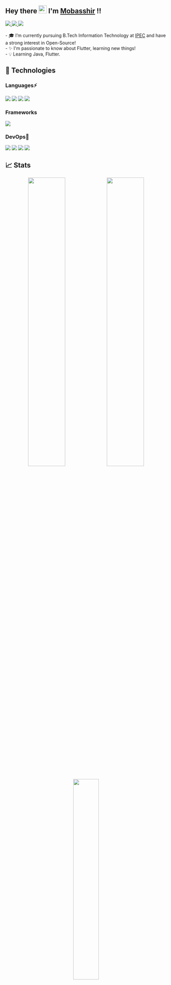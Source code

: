 ## Hey there <img src="https://media.giphy.com/media/hvRJCLFzcasrR4ia7z/giphy.gif" width="25px"> I'm [Mobasshir](https://www.linkedin.com/in/imobasshir/) !!

<a href="https://www.linkedin.com/in/imobasshir/">
  <img src="https://img.shields.io/badge/LinkedIn-0077B5?style=for-the-badge&logo=linkedin&logoColor=white" /> 
</a>
<a href="mailto:imobasshirimam@gmail.com">
  <img src="https://img.shields.io/badge/Gmail-D14836?style=for-the-badge&logo=gmail&logoColor=white"   />
</a>
<a href="https://twitter.com/imobasshir">
  <img src="https://img.shields.io/badge/Twitter-1DA1F2?style=for-the-badge&logo=twitter&logoColor=white"   />
</a> 
<br><br>
- 🎓 I’m currently pursuing B.Tech Information Technology at <a href="https://www.ipec.org.in/">IPEC</a> and have a strong interest in Open-Source! <br>
- ✨ I'm passionate to know about Flutter, learning new things! <br>
- 💡 Learning Java, Flutter. <br>

## 🚀 Technologies

### Languages⚡
<img src="https://img.shields.io/badge/Java-ED8B00?style=for-the-badge&logo=java&logoColor=white" /> <img src="https://img.shields.io/badge/Html-FF4A28?style=for-the-badge&logo=html5&logoColor=white" />  <img src="https://img.shields.io/badge/CSS-3565FF?&style=for-the-badge&logo=css3&logoColor=white" /> <img src="https://img.shields.io/badge/Dart-c5b7e8?style=for-the-badge&logo=dart&logoColor=blue" />

### Frameworks
<img src="https://img.shields.io/badge/Flutter-87CEEB?style=for-the-badge&logo=flutter&logoColor=white"  />

### DevOps💙
<img src="https://img.shields.io/badge/Git-F05032?style=for-the-badge&logo=git&logoColor=white"> <img src="https://img.shields.io/badge/GitHub-181717?style=for-the-badge&logo=github&logoColor=white"> <img src="https://img.shields.io/badge/Linux-FCC624?style=for-the-badge&logo=linux&logoColor=black" />  <img src="https://img.shields.io/badge/Docker-384d54?style=for-the-badge&logo=docker&logoColor=0db7ed" />

## 📈 Stats
<p align="center">
	<img width="48%" src="https://github-readme-stats.vercel.app/api?username=imobasshir&show_icons=true&theme=chartreuse-dark" />
  <img width="48%" src="https://github-readme-streak-stats.herokuapp.com/?user=imobasshir&theme=chartreuse-dark" /> <br>
	<img width="40%" src="https://github-readme-stats.vercel.app/api/top-langs/?username=imobasshir&layout=compact&theme=chartreuse-dark&langs_count=6" />
</p>

### Contribution Graph
<img width="100%" alt="Mobasshir's Activity Graph" src="https://activity-graph.herokuapp.com/graph?username=imobasshir&theme=react-dark" /></a>

### Visitor Count
<img src="https://profile-counter.glitch.me/imobasshir/count.svg">
